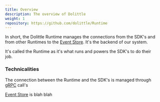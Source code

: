 ```yaml
---
title: Overview
description: The overview of Dolittle
weight: 1
repository: https://github.com/dolittle/Runtime
---
```


In short, the Dolittle Runtime manages the connections from the SDK's and from other Runtimes to the [Event Store](). It's the backend of our system.

It's called the Runtime as it's what runs and powers the SDK's to do their job.

### Technicalities

The connection between the Runtime and the SDK's is managed through [gRPC]() call's

[Event Store]() is blah blah
